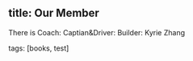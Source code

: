 
title: Our Member
---
There is
Coach: 
Captian&Driver:
Builder: Kyrie Zhang


tags: [books, test]

